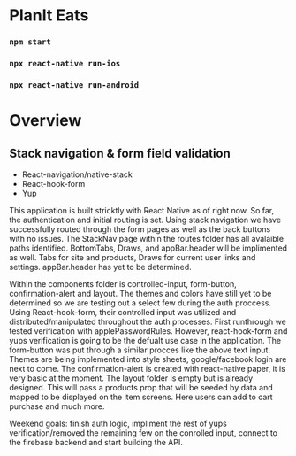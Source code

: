 # PlanIt Eats

### `npm start`

### `npx react-native run-ios`

### `npx react-native run-android`

# Overview

## Stack navigation & form field validation

* React-navigation/native-stack
* React-hook-form
* Yup

This application is built stricktly with React Native as of right now. So far, the authentication and initial routing is set. Using stack navigation we have successfully routed through the form pages as well as the back buttons with no issues. The StackNav page within the routes folder has all avalaible paths identified. BottomTabs, Draws, and appBar.header will be implimented as well. Tabs for site and products, Draws for current user links and settings. appBar.header has yet to be determined.

 Within the components folder is controlled-input, form-button, confirmation-alert and layout. The themes and colors have still yet to be determined so we are testing out a select few during the auth proccess. Using React-hook-form, their controlled input was utilized and distributed/manipulated throughout the auth processes. First runthrough we tested verification with applePasswordRules. However, react-hook-form and yups verification is going to be the defualt use case in the application. The form-button was put through a similar procces like the above text input. Themes are being implemented into style sheets, google/facebook login are next to come. The confirmation-alert is created with react-native paper, it is very basic at the moment. The layout folder is empty but is already designed. This will pass a products prop that will be seeded by data and mapped to be displayed on the item screens. Here users can add to cart purchase and much more.
 
 Weekend goals: finish auth logic, impliment the rest of yups verification/removed the remaining few on the conrolled input, connect to the firebase backend and start building the API.

 
